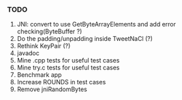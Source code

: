 ### TODO

1.  JNI: convert to use GetByteArrayElements and add error checking(ByteBuffer ?)
2.  Do the padding/unpadding inside TweetNaCl (?)
3.  Rethink KeyPair (?)
4.  javadoc
6.  Mine .cpp tests for useful test cases
7.  Mine try.c tests for useful test cases
8.  Benchmark app
9.  Increase ROUNDS in test cases
10. Remove jniRandomBytes